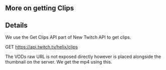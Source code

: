 ## More on getting Clips

## Details
We use the Get Clips API part of New Twitch API to get clips.

GET https://api.twitch.tv/helix/clips


The VODs raw URL is not exposed directly however is placed alongside the thumbnail on the server. We get the mp4 using this.
